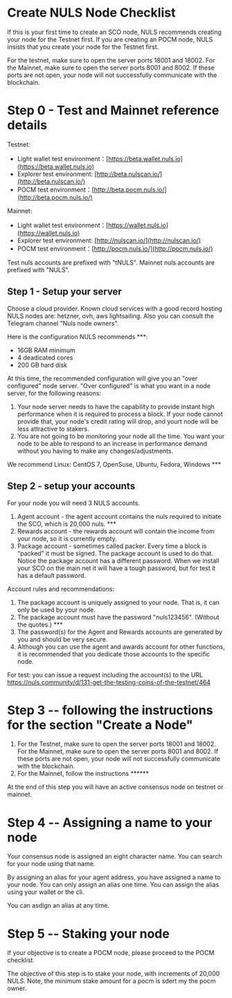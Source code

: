 # Create NULS Node Checklist

If this is your first time to create an SCO node, NULS recommends creating your node for the Testnet first.
If you are creating an POCM node, NULS insists that you create your node for the Testnet first. 

For the testnet, make sure to open the server ports 18001 and 18002.
For the Mainnet, make sure to open the server ports  8001 and 8002. 
If these ports are not open, your node will not successfully communicate with the blockchain.
# Step 0 - Test and Mainnet reference details


Testnet:
- Light wallet test environment：[https://beta.wallet.nuls.io](https://beta.wallet.nuls.io)
- Explorer test environment: [http://beta.nulscan.io/](http://beta.nulscan.io/)
- POCM test environment：[http://beta.pocm.nuls.io/](http://beta.pocm.nuls.io/)

Mainnet:
- Light wallet test environment：[https://wallet.nuls.io](https://wallet.nuls.io)
- Explorer test environment: [http://nulscan.io/](http://nulscan.io/)
- POCM test environment：[http://pocm.nuls.io/](http://pocm.nuls.io/)

Test nuls accounts are prefixed with "tNULS".
Mainnet nuls accounts are prefixed with "NULS".



## Step 1 - Setup your server 
Choose a cloud provider.  Known cloud services with a good record hosting NULS nodes are:  hetzner,  ovh, aws lightsailing. Also you can consult the Telegram channel "Nuls node owners".

Here is the configuration NULS recommends ***:  
- 16GB RAM minimum 
- 4 deadicated cores
- 200 GB hard disk

At this time, the recommended configuration will give you an "over configured" node server. "Over configured" is what you want in a node server, for the following reasons:
1. Your node server needs to have the capability to provide instant high performance when it is required to process a block.  If your node cannot provide that, your node's credit rating will drop, and yourt node will be less attractive to stakers.
2. You are not going to be monitoring your node all the time. You want your node to be able to respond to an increase in performance demand without you having to make any changes/adjustments.

We recommend Linux: CentOS 7, OpenSuse, Ubuntu, Fedora, Windows ***

## Step 2 - setup your accounts
For your node you will need 3 NULS accounts.


1. Agent account - the agent account contains the nuls required to initiate the SCO, which is 20,000 nuls. ***
2. Rewards account - the rewards account will contain the income from your node, so it is currently empty.
3. Package account -  sometimes called packer.  Every time a block is “packed” it must be signed.  The package account is used to do that. Notice the package account has a different password. When we install your SCO on the main net it will have a tough password, but for test it has a default password.


Account rules and recommendations:
1. The package account is uniquely assigned to your node.  That is, it can only be used by your node. 
2. The package account must have the password "nuls123456". (Without the quotes.)  ***
3. The password(s) for the Agent and Rewards accounts are generated by you and should be very secure.
4. Although you can use the agent and awards account for other functions, it is recommended that you dedicate those accounts to the specific node.

For test: you can issue a request including the account(s) to the URL https://nuls.community/d/131-get-the-testing-coins-of-the-testnet/464


# Step 3 -- following the instructions for the section "Create a Node"

1. For the Testnet, make sure to open the server ports 18001 and 18002.
   For the Mainnet, make sure to open the server ports  8001 and 8002. 
   If these ports are not open, your node will not successfully communicate with the blockchain.
2. For the Mainnet, follow the instructions ******

At the end of this step you will have an active consensus node on testnet or mainnet.

# Step 4 -- Assigning a name to your node

Your consensus node is assigned an eight character name.  You can search for your node using that name.

By assigning an alias for your agent address, you have assigned a name to your node. You can only assign an alias one time.
You can assign the alias using your wallet or the cli.

You can asdign an alias at any time.

# Step 5 -- Staking your node

If your objective is to create a POCM node, please proceed to the POCM checklist.  

The objective of this step is to stake your node, with increments of 20,000 NULS. Note, the minimum stake amount for a pocm is sdert my the pocm owner.

